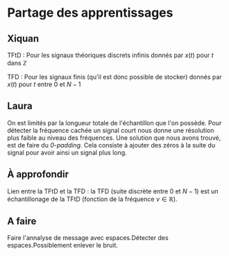 # Partage des apprentissages

## Xiquan

TFtD : Pour les signaux théoriques discrets infinis donnés par $x(t)$ pour $t$ dans $\mathbb{Z}$

TFD : Pour les signaux finis (qu'il est donc possible de stocker) donnés par $x(t)$ pour $t$ entre $0$ et $N-1$

## Laura

On est limités par la longueur totale de l'échantillon que l'on possède. Pour détecter la fréquence cachée un signal court nous donne une résolution plus faible au niveau des fréquences.
Une solution que nous avons trouvé, est de faire du *0-padding*. Cela consiste à ajouter des zéros à la suite du signal pour avoir ainsi un signal plus long.

## À approfondir

Lien entre la TFtD et la TFD : la TFD (suite discrète entre $0$ et $N-1$) est un échantillonage de la TFtD (fonction de la fréquence $\nu \in \mathbb{R}$).

## A faire

Faire l'annalyse de message avec espaces.Détecter des espaces.Possiblement enlever le bruit.


